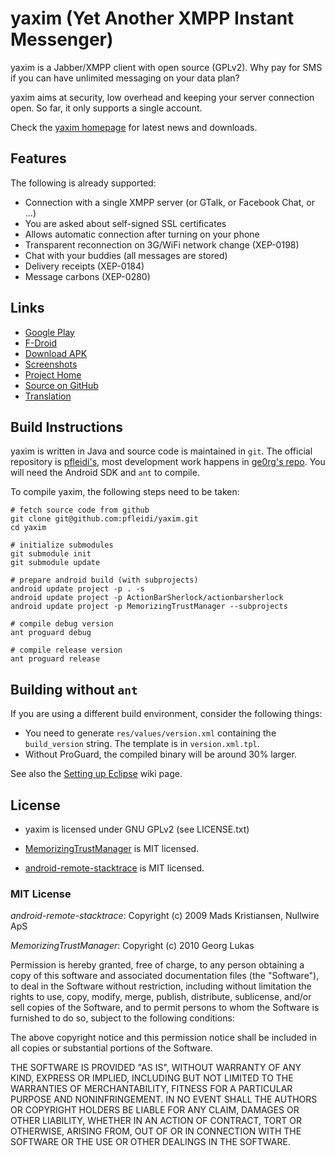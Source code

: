 yaxim (Yet Another XMPP Instant Messenger)
==========================================

yaxim is a Jabber/XMPP client with open source (GPLv2). Why pay for SMS if you can have unlimited messaging on your data plan?

yaxim aims at security, low overhead and keeping your server connection open. So far, it only supports a single account.

Check the [yaxim homepage](https://yaxim.org/) for latest news and downloads.

## Features

The following is already supported:

 * Connection with a single XMPP server (or GTalk, or Facebook Chat, or ...)
 * You are asked about self-signed SSL certificates
 * Allows automatic connection after turning on your phone
 * Transparent reconnection on 3G/WiFi network change (XEP-0198)
 * Chat with your buddies (all messages are stored)
 * Delivery receipts (XEP-0184)
 * Message carbons (XEP-0280)


## Links

 * [Google Play](https://play.google.com/store/apps/details?id=org.yaxim.androidclient)
 * [F-Droid](https://f-droid.org/repository/browse/?fdid=org.yaxim.androidclient)
 * [Download APK](http://yax.im/apk)
 * [Screenshots](https://yaxim.org/screenshots/)
 * [Project Home](https://yaxim.org/)
 * [Source on GitHub](https://github.com/pfleidi/yaxim)
 * [Translation](https://translations.launchpad.net/yaxim/master/+pots/yaxim/)


## Build Instructions

yaxim is written in Java and source code is maintained in `git`. The official
repository is [pfleidi's](https://github.com/pfleidi/yaxim), most development
work happens in [ge0rg's repo](https://github.com/ge0rg/yaxim). You will need
the Android SDK and `ant` to compile.

To compile yaxim, the following steps need to be taken:

	# fetch source code from github
	git clone git@github.com:pfleidi/yaxim.git
	cd yaxim
	
	# initialize submodules
	git submodule init
	git submodule update
	
	# prepare android build (with subprojects)
	android update project -p . -s
	android update project -p ActionBarSherlock/actionbarsherlock
	android update project -p MemorizingTrustManager --subprojects
	
	# compile debug version
	ant proguard debug
	
	# compile release version
	ant proguard release


## Building without `ant`

If you are using a different build environment, consider the following things:

 * You need to generate `res/values/version.xml` containing the `build_version` string. The template is in `version.xml.tpl`.
 * Without ProGuard, the compiled binary will be around 30% larger.

See also the [Setting up Eclipse](https://github.com/pfleidi/yaxim/wiki/Setting-up-Eclipse) wiki page.

## License

 * yaxim is licensed under GNU GPLv2 (see LICENSE.txt)

 * [MemorizingTrustManager](https://github.com/ge0rg/memorizingtrustmanager) is MIT licensed.

 * [android-remote-stacktrace](http://code.google.com/p/android-remote-stacktrace/) is MIT licensed.


### MIT License

*android-remote-stacktrace*: Copyright (c) 2009 Mads Kristiansen, Nullwire ApS

*MemorizingTrustManager*: Copyright (c) 2010 Georg Lukas

Permission is hereby granted, free of charge, to any person obtaining a copy
of this software and associated documentation files (the "Software"), to deal
in the Software without restriction, including without limitation the rights
to use, copy, modify, merge, publish, distribute, sublicense, and/or sell
copies of the Software, and to permit persons to whom the Software is
furnished to do so, subject to the following conditions:

The above copyright notice and this permission notice shall be included in all
copies or substantial portions of the Software.

THE SOFTWARE IS PROVIDED "AS IS", WITHOUT WARRANTY OF ANY KIND, EXPRESS OR
IMPLIED, INCLUDING BUT NOT LIMITED TO THE WARRANTIES OF MERCHANTABILITY,
FITNESS FOR A PARTICULAR PURPOSE AND NONINFRINGEMENT. IN NO EVENT SHALL THE
AUTHORS OR COPYRIGHT HOLDERS BE LIABLE FOR ANY CLAIM, DAMAGES OR OTHER
LIABILITY, WHETHER IN AN ACTION OF CONTRACT, TORT OR OTHERWISE, ARISING FROM,
OUT OF OR IN CONNECTION WITH THE SOFTWARE OR THE USE OR OTHER DEALINGS IN THE
SOFTWARE.
